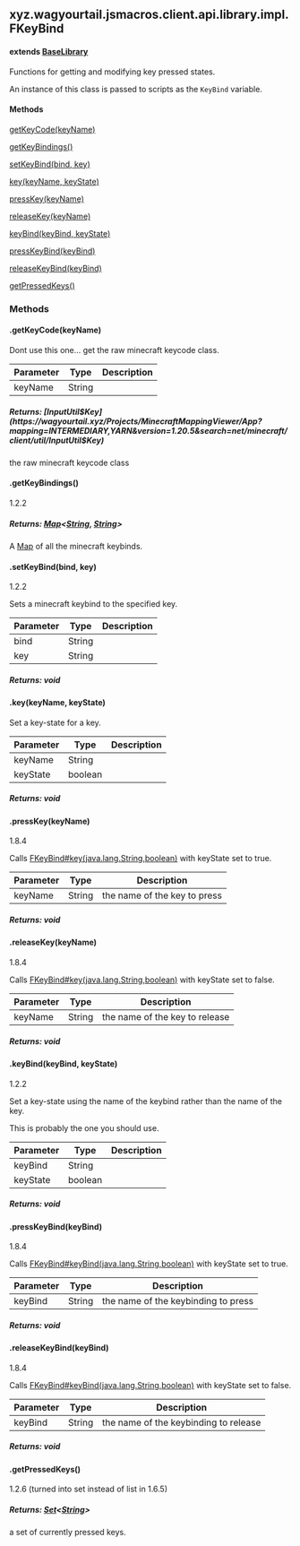 

xyz.wagyourtail.jsmacros.client.api.library.impl.FKeyBind
---------------------------------------------------------

#### extends [BaseLibrary](1.9.2/xyz/wagyourtail/jsmacros/core/library/BaseLibrary.html)

Functions for getting and modifying key pressed states.

An instance of this class is passed to scripts as the `KeyBind` variable.

#### Methods

[getKeyCode(keyName)](#getKeyCode-String-)


[getKeyBindings()](#getKeyBindings-)


[setKeyBind(bind, key)](#setKeyBind-String-String-)


[key(keyName, keyState)](#key-String-boolean-)


[pressKey(keyName)](#pressKey-String-)


[releaseKey(keyName)](#releaseKey-String-)


[keyBind(keyBind, keyState)](#keyBind-String-boolean-)


[pressKeyBind(keyBind)](#pressKeyBind-String-)


[releaseKeyBind(keyBind)](#releaseKeyBind-String-)


[getPressedKeys()](#getPressedKeys-)



### Methods

#### .getKeyCode(keyName)

Dont use this one... get the raw minecraft keycode class.

| Parameter | Type | Description |
|---|---|---|
| keyName | String |  |

##### Returns: [InputUtil$Key](https://wagyourtail.xyz/Projects/MinecraftMappingViewer/App?mapping=INTERMEDIARY,YARN&version=1.20.5&search=net/minecraft/client/util/InputUtil$Key)

the raw minecraft keycode class



#### .getKeyBindings()

1.2.2


##### Returns: [Map](https://docs.oracle.com/javase/8/docs/api/index.html?java/util/Map.html)<[String](https://docs.oracle.com/javase/8/docs/api/index.html?java/lang/String.html), [String](https://docs.oracle.com/javase/8/docs/api/index.html?java/lang/String.html)>

A [Map](https://docs.oracle.com/javase/8/docs/api/index.html?java/util/Map.html) of all the minecraft keybinds.



#### .setKeyBind(bind, key)

1.2.2

Sets a minecraft keybind to the specified key.

| Parameter | Type | Description |
|---|---|---|
| bind | String |  |
| key | String |  |

##### Returns: void



#### .key(keyName, keyState)

Set a key-state for a key.

| Parameter | Type | Description |
|---|---|---|
| keyName | String |  |
| keyState | boolean |  |

##### Returns: void



#### .pressKey(keyName)

1.8.4

Calls [FKeyBind#key(java.lang.String,boolean)](#key-String-boolean-) with keyState set to true.

| Parameter | Type | Description |
|---|---|---|
| keyName | String | the name of the key to press |

##### Returns: void



#### .releaseKey(keyName)

1.8.4

Calls [FKeyBind#key(java.lang.String,boolean)](#key-String-boolean-) with keyState set to false.

| Parameter | Type | Description |
|---|---|---|
| keyName | String | the name of the key to release |

##### Returns: void



#### .keyBind(keyBind, keyState)

1.2.2

Set a key-state using the name of the keybind rather than the name of the key.

This is probably the one you should use.

| Parameter | Type | Description |
|---|---|---|
| keyBind | String |  |
| keyState | boolean |  |

##### Returns: void



#### .pressKeyBind(keyBind)

1.8.4

Calls [FKeyBind#keyBind(java.lang.String,boolean)](#keyBind-String-boolean-) with keyState set to true.

| Parameter | Type | Description |
|---|---|---|
| keyBind | String | the name of the keybinding to press |

##### Returns: void



#### .releaseKeyBind(keyBind)

1.8.4

Calls [FKeyBind#keyBind(java.lang.String,boolean)](#keyBind-String-boolean-) with keyState set to false.

| Parameter | Type | Description |
|---|---|---|
| keyBind | String | the name of the keybinding to release |

##### Returns: void



#### .getPressedKeys()

1.2.6 (turned into set instead of list in 1.6.5)


##### Returns: [Set](https://docs.oracle.com/javase/8/docs/api/index.html?java/util/Set.html)<[String](https://docs.oracle.com/javase/8/docs/api/index.html?java/lang/String.html)>

a set of currently pressed keys.




